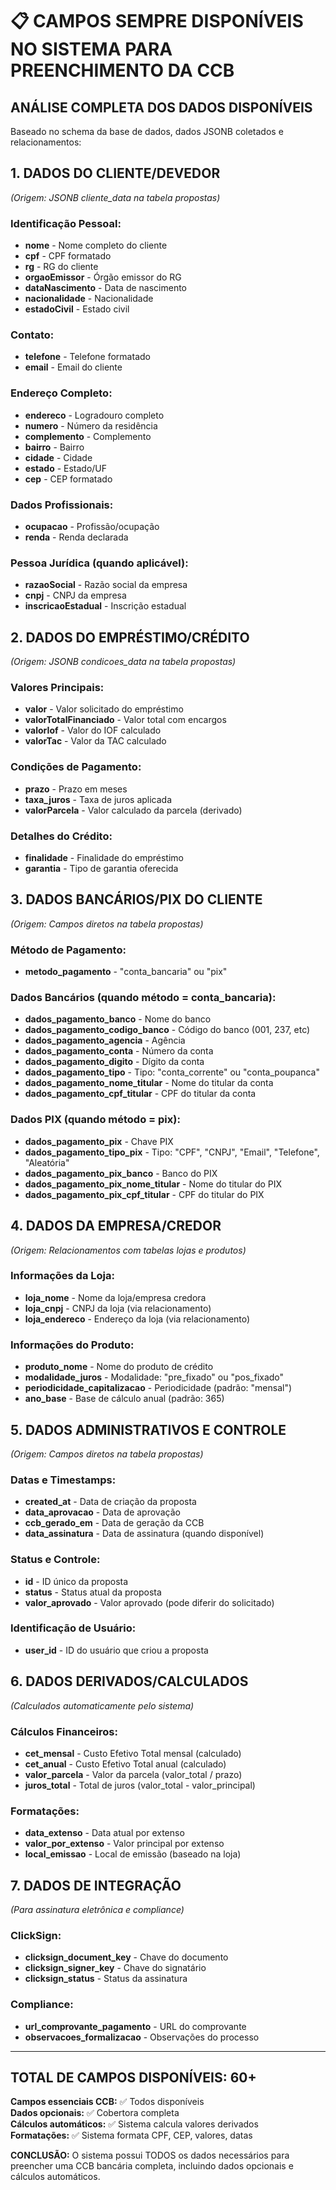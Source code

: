 # 📋 CAMPOS SEMPRE DISPONÍVEIS NO SISTEMA PARA PREENCHIMENTO DA CCB

## **ANÁLISE COMPLETA DOS DADOS DISPONÍVEIS**

Baseado no schema da base de dados, dados JSONB coletados e relacionamentos:

## **1. DADOS DO CLIENTE/DEVEDOR**

_(Origem: JSONB cliente_data na tabela propostas)_

### **Identificação Pessoal:**

- **nome** - Nome completo do cliente
- **cpf** - CPF formatado
- **rg** - RG do cliente
- **orgaoEmissor** - Órgão emissor do RG
- **dataNascimento** - Data de nascimento
- **nacionalidade** - Nacionalidade
- **estadoCivil** - Estado civil

### **Contato:**

- **telefone** - Telefone formatado
- **email** - Email do cliente

### **Endereço Completo:**

- **endereco** - Logradouro completo
- **numero** - Número da residência
- **complemento** - Complemento
- **bairro** - Bairro
- **cidade** - Cidade
- **estado** - Estado/UF
- **cep** - CEP formatado

### **Dados Profissionais:**

- **ocupacao** - Profissão/ocupação
- **renda** - Renda declarada

### **Pessoa Jurídica** (quando aplicável):

- **razaoSocial** - Razão social da empresa
- **cnpj** - CNPJ da empresa
- **inscricaoEstadual** - Inscrição estadual

## **2. DADOS DO EMPRÉSTIMO/CRÉDITO**

_(Origem: JSONB condicoes_data na tabela propostas)_

### **Valores Principais:**

- **valor** - Valor solicitado do empréstimo
- **valorTotalFinanciado** - Valor total com encargos
- **valorIof** - Valor do IOF calculado
- **valorTac** - Valor da TAC calculado

### **Condições de Pagamento:**

- **prazo** - Prazo em meses
- **taxa_juros** - Taxa de juros aplicada
- **valorParcela** - Valor calculado da parcela (derivado)

### **Detalhes do Crédito:**

- **finalidade** - Finalidade do empréstimo
- **garantia** - Tipo de garantia oferecida

## **3. DADOS BANCÁRIOS/PIX DO CLIENTE**

_(Origem: Campos diretos na tabela propostas)_

### **Método de Pagamento:**

- **metodo_pagamento** - "conta_bancaria" ou "pix"

### **Dados Bancários (quando método = conta_bancaria):**

- **dados_pagamento_banco** - Nome do banco
- **dados_pagamento_codigo_banco** - Código do banco (001, 237, etc)
- **dados_pagamento_agencia** - Agência
- **dados_pagamento_conta** - Número da conta
- **dados_pagamento_digito** - Dígito da conta
- **dados_pagamento_tipo** - Tipo: "conta_corrente" ou "conta_poupanca"
- **dados_pagamento_nome_titular** - Nome do titular da conta
- **dados_pagamento_cpf_titular** - CPF do titular da conta

### **Dados PIX (quando método = pix):**

- **dados_pagamento_pix** - Chave PIX
- **dados_pagamento_tipo_pix** - Tipo: "CPF", "CNPJ", "Email", "Telefone", "Aleatória"
- **dados_pagamento_pix_banco** - Banco do PIX
- **dados_pagamento_pix_nome_titular** - Nome do titular do PIX
- **dados_pagamento_pix_cpf_titular** - CPF do titular do PIX

## **4. DADOS DA EMPRESA/CREDOR**

_(Origem: Relacionamentos com tabelas lojas e produtos)_

### **Informações da Loja:**

- **loja_nome** - Nome da loja/empresa credora
- **loja_cnpj** - CNPJ da loja (via relacionamento)
- **loja_endereco** - Endereço da loja (via relacionamento)

### **Informações do Produto:**

- **produto_nome** - Nome do produto de crédito
- **modalidade_juros** - Modalidade: "pre_fixado" ou "pos_fixado"
- **periodicidade_capitalizacao** - Periodicidade (padrão: "mensal")
- **ano_base** - Base de cálculo anual (padrão: 365)

## **5. DADOS ADMINISTRATIVOS E CONTROLE**

_(Origem: Campos diretos na tabela propostas)_

### **Datas e Timestamps:**

- **created_at** - Data de criação da proposta
- **data_aprovacao** - Data de aprovação
- **ccb_gerado_em** - Data de geração da CCB
- **data_assinatura** - Data de assinatura (quando disponível)

### **Status e Controle:**

- **id** - ID único da proposta
- **status** - Status atual da proposta
- **valor_aprovado** - Valor aprovado (pode diferir do solicitado)

### **Identificação de Usuário:**

- **user_id** - ID do usuário que criou a proposta

## **6. DADOS DERIVADOS/CALCULADOS**

_(Calculados automaticamente pelo sistema)_

### **Cálculos Financeiros:**

- **cet_mensal** - Custo Efetivo Total mensal (calculado)
- **cet_anual** - Custo Efetivo Total anual (calculado)
- **valor_parcela** - Valor da parcela (valor_total / prazo)
- **juros_total** - Total de juros (valor_total - valor_principal)

### **Formatações:**

- **data_extenso** - Data atual por extenso
- **valor_por_extenso** - Valor principal por extenso
- **local_emissao** - Local de emissão (baseado na loja)

## **7. DADOS DE INTEGRAÇÃO**

_(Para assinatura eletrônica e compliance)_

### **ClickSign:**

- **clicksign_document_key** - Chave do documento
- **clicksign_signer_key** - Chave do signatário
- **clicksign_status** - Status da assinatura

### **Compliance:**

- **url_comprovante_pagamento** - URL do comprovante
- **observacoes_formalizacao** - Observações do processo

---

## **TOTAL DE CAMPOS DISPONÍVEIS: 60+**

**Campos essenciais CCB:** ✅ Todos disponíveis  
**Dados opcionais:** ✅ Cobertora completa  
**Cálculos automáticos:** ✅ Sistema calcula valores derivados  
**Formatações:** ✅ Sistema formata CPF, CEP, valores, datas

**CONCLUSÃO:** O sistema possui TODOS os dados necessários para preencher uma CCB bancária completa, incluindo dados opcionais e cálculos automáticos.
